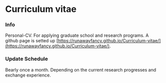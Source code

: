 # Curriculum vitae

### Info
 Personal-CV. For applying graduate school and research programs. A github page is setted up [https://runawayfancy.github.io/Curriculum-vitae/](https://runawayfancy.github.io/Curriculum-vitae/).
 
 ### Update Schedule
 Bearly once a month. Depending on the current research progresses and exchange experience. 
